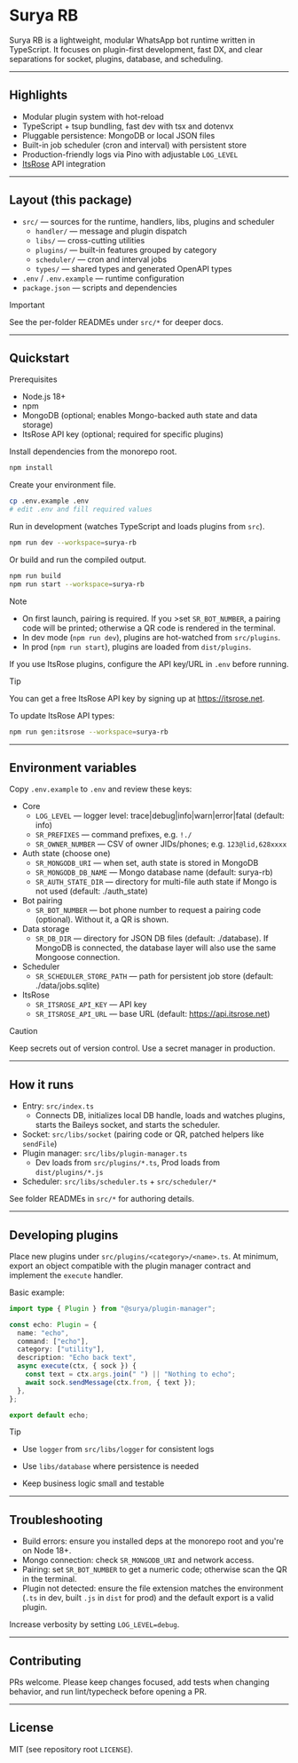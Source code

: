 # Surya RB

Surya RB is a lightweight, modular WhatsApp bot runtime written in TypeScript. It focuses on plugin-first development, fast DX, and clear separations for socket, plugins, database, and scheduling.

---

## Highlights

- Modular plugin system with hot-reload
- TypeScript + tsup bundling, fast dev with tsx and dotenvx
- Pluggable persistence: MongoDB or local JSON files
- Built-in job scheduler (cron and interval) with persistent store
- Production-friendly logs via Pino with adjustable `LOG_LEVEL`
- [ItsRose](https://itsrose.net) API integration

---

## Layout (this package)

- `src/` — sources for the runtime, handlers, libs, plugins and scheduler
  - `handler/` — message and plugin dispatch
  - `libs/` — cross-cutting utilities
  - `plugins/` — built-in features grouped by category
  - `scheduler/` — cron and interval jobs
  - `types/` — shared types and generated OpenAPI types
- `.env` / `.env.example` — runtime configuration
- `package.json` — scripts and dependencies

> [!IMPORTANT]
> See the per-folder READMEs under `src/*` for deeper docs.

---

## Quickstart

Prerequisites

- Node.js 18+
- npm
- MongoDB (optional; enables Mongo-backed auth state and data storage)
- ItsRose API key (optional; required for specific plugins)

Install dependencies from the monorepo root.

```bash
npm install
```

Create your environment file.

```bash
cp .env.example .env
# edit .env and fill required values
```

Run in development (watches TypeScript and loads plugins from `src`).

```bash
npm run dev --workspace=surya-rb
```

Or build and run the compiled output.

```bash
npm run build
npm run start --workspace=surya-rb
```

> [!NOTE]
>
> - On first launch, pairing is required. If you >set `SR_BOT_NUMBER`, a pairing code will be printed; otherwise a QR code is rendered in the terminal.
> - In dev mode (`npm run dev`), plugins are hot-watched from `src/plugins`.
> - In prod (`npm run start`), plugins are loaded from `dist/plugins`.

If you use ItsRose plugins, configure the API key/URL in `.env` before running.

> [!TIP]
> You can get a free ItsRose API key by signing up at <https://itsrose.net>.

To update ItsRose API types:

```bash
npm run gen:itsrose --workspace=surya-rb
```

---

## Environment variables

Copy `.env.example` to `.env` and review these keys:

- Core
  - `LOG_LEVEL` — logger level: trace|debug|info|warn|error|fatal (default: info)
  - `SR_PREFIXES` — command prefixes, e.g. `!./`
  - `SR_OWNER_NUMBER` — CSV of owner JIDs/phones; e.g. `123@lid,628xxxx`
- Auth state (choose one)
  - `SR_MONGODB_URI` — when set, auth state is stored in MongoDB
  - `SR_MONGODB_DB_NAME` — Mongo database name (default: surya-rb)
  - `SR_AUTH_STATE_DIR` — directory for multi-file auth state if Mongo is not used (default: ./auth_state)
- Bot pairing
  - `SR_BOT_NUMBER` — bot phone number to request a pairing code (optional). Without it, a QR is shown.
- Data storage
  - `SR_DB_DIR` — directory for JSON DB files (default: ./database). If MongoDB is connected, the database layer will also use the same Mongoose connection.
- Scheduler
  - `SR_SCHEDULER_STORE_PATH` — path for persistent job store (default: ./data/jobs.sqlite)
- ItsRose
  - `SR_ITSROSE_API_KEY` — API key
  - `SR_ITSROSE_API_URL` — base URL (default: <https://api.itsrose.net>)

> [!CAUTION]
> Keep secrets out of version control. Use a secret manager in production.

---

## How it runs

- Entry: `src/index.ts`
  - Connects DB, initializes local DB handle, loads and watches plugins, starts the Baileys socket, and starts the scheduler.
- Socket: `src/libs/socket` (pairing code or QR, patched helpers like `sendFile`)
- Plugin manager: `src/libs/plugin-manager.ts`
  - Dev loads from `src/plugins/*.ts`, Prod loads from `dist/plugins/*.js`
- Scheduler: `src/libs/scheduler.ts` + `src/scheduler/*`

See folder READMEs in `src/*` for authoring details.

---

## Developing plugins

Place new plugins under `src/plugins/<category>/<name>.ts`. At minimum, export an object compatible with the plugin manager contract and implement the `execute` handler.

Basic example:

```ts
import type { Plugin } from "@surya/plugin-manager";

const echo: Plugin = {
  name: "echo",
  command: ["echo"],
  category: ["utility"],
  description: "Echo back text",
  async execute(ctx, { sock }) {
    const text = ctx.args.join(" ") || "Nothing to echo";
    await sock.sendMessage(ctx.from, { text });
  },
};

export default echo;
```

> [!TIP]
>
> - Use `logger` from `src/libs/logger` for consistent logs
> - Use `libs/database` where persistence is needed
>
> - Keep business logic small and testable

---

## Troubleshooting

- Build errors: ensure you installed deps at the monorepo root and you're on Node 18+.
- Mongo connection: check `SR_MONGODB_URI` and network access.
- Pairing: set `SR_BOT_NUMBER` to get a numeric code; otherwise scan the QR in the terminal.
- Plugin not detected: ensure the file extension matches the environment (`.ts` in dev, built `.js` in `dist` for prod) and the default export is a valid plugin.

Increase verbosity by setting `LOG_LEVEL=debug`.

---

## Contributing

PRs welcome. Please keep changes focused, add tests when changing behavior, and run lint/typecheck before opening a PR.

---

## License

MIT (see repository root `LICENSE`).
